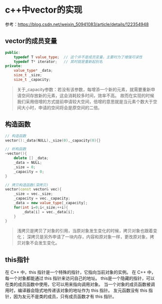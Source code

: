 # c++中vector的实现

参考：https://blog.csdn.net/weixin_50941083/article/details/122354948

## vector的成员变量

```cpp
public:
    typedef T value_type;  // 这个并不是成员变量，主要时为了增强可读性
    typedef T* iterator;   // 其时就是重新起别名
private:
    value_type* _data;
    size_t _size;
    size_t _capacity;
```

> 关于_capacity参数：若没有该参数，每增添一个新的元素，就需要重新申请空间存放新的元素，这会消耗较多时间，效率不高。
故而在实现的时候我们采用倍增的方式提前申请较大空间，倍增的意思就是当元素个数大于空间大小时，申请的空间将会是原空间的二倍。

## 构造函数

```cpp
// 构造函数
vector():_data(NULL),_size(0),_capacity(0){}

// 析构函数
~vector(){
    delete [] _data;
    _data = NULL;
    _size = 0;
    _capacity = 0;
}

// 拷贝构造函数(深拷贝)
vector(const vector& vec){
    _size = vec._size;
    _capacity = vec._capacity;
    _data = new value_type[_capacity];
    for(int i=0;i<_size;++i){
        _data[i] = vec._data[i];
    }
}
```

> 浅拷贝是拷贝了对象的引用，当原对象发生变化的时候，拷贝对象也跟着变化；
深拷贝是另外申请了一块内存，内容和原对象一样，更改原对象，拷贝对象不会发生变化。 

## this指针

在 C++ 中，this 指针是一个特殊的指针，它指向当前对象的实例。
在 C++ 中，每一个对象都能通过 this 指针来访问自己的地址。
this是一个隐藏的指针，可以在类的成员函数中使用，它可以用来指向调用对象。
当一个对象的成员函数被调用时，编译器会隐式地传递该对象的地址作为 this 指针。
友元函数没有 this 指针，因为友元不是类的成员，只有成员函数才有 this 指针。

```cpp

```

